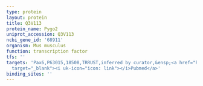 ```yaml
---
type: protein
layout: protein
title: Q3V113
protein_name: Pygo2
uniprot_accession: Q3V113
ncbi_gene_id: '68911'
organism: Mus musculus
function: transcription factor
tfs: ''
targets: 'Pax6,P63015,18508,TRRUST,inferred by curator,&ensp;<a href="https://www.ncbi.nlm.nih.gov/pubmed/?term=17428831%5Buid%5D"
  target="_blank"><i uk-icon="icon: link"></i>Pubmed</a>'
binding_sites: ''
---
```

